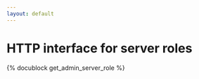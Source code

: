 ```yaml
---
layout: default
---
```

# HTTP interface for server roles

{% docublock get_admin_server_role %}
